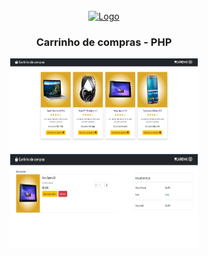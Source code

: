 <div id="top"></div>


<!-- PROJECT LOGO -->
<br />
<div align="center">
  <a href="#">
    <img src="https://logospng.org/wp-content/uploads/php.png" alt="Logo" width="160" height="80">
  </a>

  <h3 align="center">Carrinho de compras - PHP</h3>
  <img src="image1.png" alt="Logo" width="300" height="150">
  <img src="image2.png" alt="Logo" width="300" height="150">


</div>